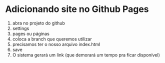 # Adicionando site no Github Pages

1) abra no projeto do github
2) settings
3) pages ou páginas
4) coloca a branch que queremos utilizar
5) precisamos ter o nosso arquivo index.html
6) save
7) O sistema gerará um link (que demorará um tempo pra ficar disponível)